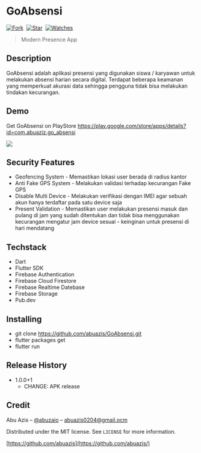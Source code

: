 # GoAbsensi

[![Fork](https://img.shields.io/github/forks/abuazis/GoAbsensi?style=social)](https://github.com/abuazis/GoAbsensi/fork)&nbsp; [![Star](https://img.shields.io/github/stars/abuazis/GoAbsensi?style=social)](https://github.com/abuazis/GoAbsensi/star)&nbsp; [![Watches](https://img.shields.io/github/watchers/abuazis/GoAbsensi?style=social)](https://github.com/abuazis/GoAbsensi/)&nbsp;

> Modern Presence App

## Description
GoAbsensi adalah aplikasi presensi yang digunakan siswa / karyawan untuk melakukan absensi harian secara digital. Terdapat beberapa keamanan yang memperkuat akurasi data sehingga pengguna tidak bisa melakukan tindakan kecurangan.

## Demo
Get GoAbsensi on PlayStore <a href="https://play.google.com/store/apps/details?id=com.abuaziz.go_absensi">https://play.google.com/store/apps/details?id=com.abuaziz.go_absensi</a>

<p><img  src="https://i.ibb.co/C8L3HSv/Go-Absensi-Feature-Graphic.png"/></p>

## Security Features

- Geofencing System - Memastikan lokasi user berada di radius kantor
- Anti Fake GPS System - Melakukan validasi terhadap kecurangan Fake GPS
- Disable Multi Device - Melakukan verifikasi dengan IMEI agar sebuah akun hanya terdaftar pada satu device saja
- Present Validation - Memastikan user melakukan presensi masuk dan pulang di jam yang sudah ditentukan dan tidak bisa menggunakan kecurangan mengatur jam device sesuai - keinginan untuk presensi di hari mendatang

## Techstack

- Dart
- Flutter SDK
- Firebase Authentication
- Firebase Cloud Firestore
- Firebase Realtime Datebase
- Firebase Storage
- Pub.dev

## Installing

- git clone https://github.com/abuazis/GoAbsensi.git
- flutter packages get
- flutter run

## Release History

- 1.0.0+1
  - CHANGE: APK release

## Credit

Abu Azis – [@abuzaio](https://instagram.com/abuzaio) – abuazis0204@gmail.ocm

Distributed under the MIT license. See `LICENSE` for more information.

[https://github.com/abuazis](https://github.com/abuazis/)
